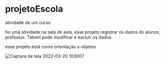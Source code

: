 # projetoEscola
atividade de um curso


foi uma atividade na sala de aula, esse projeto registrar os dados do alunos, professor. Tábem pode modificar e excluir os dados.

esse projeto está como orientação a objetos

![Captura de tela 2022-03-20 103007](https://user-images.githubusercontent.com/101840378/159164973-c9d5ce15-d7ee-426c-9c80-b9da64e956ba.png)
